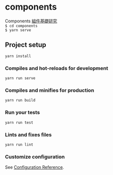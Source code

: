 # components

Components [組件基礎研究](https://cn.vuejs.org/v2/guide/components.html)    
`$ cd components`    
`$ yarn serve`    

## Project setup
```
yarn install
```

### Compiles and hot-reloads for development
```
yarn run serve
```

### Compiles and minifies for production
```
yarn run build
```

### Run your tests
```
yarn run test
```

### Lints and fixes files
```
yarn run lint
```

### Customize configuration
See [Configuration Reference](https://cli.vuejs.org/config/).
